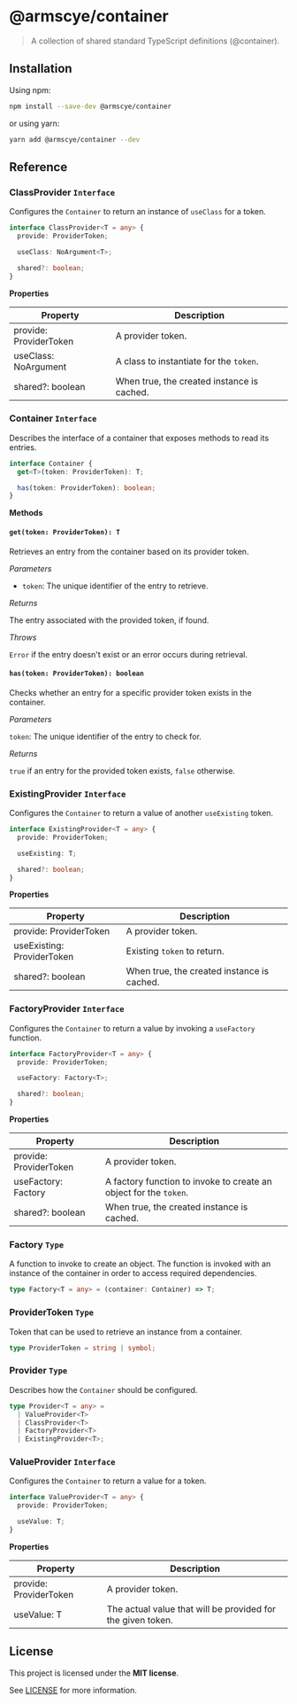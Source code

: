 # @armscye/container

> A collection of shared standard TypeScript definitions (@container).

## Installation

Using npm:

```sh
npm install --save-dev @armscye/container
```

or using yarn:

```sh
yarn add @armscye/container --dev
```

## Reference

### ClassProvider `Interface`

Configures the `Container` to return an instance of `useClass` for a token.

```ts
interface ClassProvider<T = any> {
  provide: ProviderToken;

  useClass: NoArgument<T>;

  shared?: boolean;
}
```

**Properties**

| Property                | Description                                |
| ----------------------- | ------------------------------------------ |
| provide: ProviderToken  | A provider token.                          |
| useClass: NoArgument<T> | A class to instantiate for the `token`.    |
| shared?: boolean        | When true, the created instance is cached. |

### Container `Interface`

Describes the interface of a container that exposes methods to read its entries.

```ts
interface Container {
  get<T>(token: ProviderToken): T;

  has(token: ProviderToken): boolean;
}
```

**Methods**

#### `get(token: ProviderToken): T`

Retrieves an entry from the container based on its provider token.

_Parameters_

- `token`: The unique identifier of the entry to retrieve.

_Returns_

The entry associated with the provided token, if found.

_Throws_

`Error` if the entry doesn't exist or an error occurs during retrieval.

#### `has(token: ProviderToken): boolean`

Checks whether an entry for a specific provider token exists in the container.

_Parameters_

`token`: The unique identifier of the entry to check for.

_Returns_

`true` if an entry for the provided token exists, `false` otherwise.

### ExistingProvider `Interface`

Configures the `Container` to return a value of another `useExisting` token.

```ts
interface ExistingProvider<T = any> {
  provide: ProviderToken;

  useExisting: T;

  shared?: boolean;
}
```

**Properties**

| Property                   | Description                                |
| -------------------------- | ------------------------------------------ |
| provide: ProviderToken     | A provider token.                          |
| useExisting: ProviderToken | Existing `token` to return.                |
| shared?: boolean           | When true, the created instance is cached. |

### FactoryProvider `Interface`

Configures the `Container` to return a value by invoking a `useFactory` function.

```ts
interface FactoryProvider<T = any> {
  provide: ProviderToken;

  useFactory: Factory<T>;

  shared?: boolean;
}
```

**Properties**

| Property               | Description                                                       |
| ---------------------- | ----------------------------------------------------------------- |
| provide: ProviderToken | A provider token.                                                 |
| useFactory: Factory<T> | A factory function to invoke to create an object for the `token`. |
| shared?: boolean       | When true, the created instance is cached.                        |

### Factory `Type`

A function to invoke to create an object. The function is invoked with an instance of the container in order to access required dependencies.

```ts
type Factory<T = any> = (container: Container) => T;
```

### ProviderToken `Type`

Token that can be used to retrieve an instance from a container.

```ts
type ProviderToken = string | symbol;
```

### Provider `Type`

Describes how the `Container` should be configured.

```ts
type Provider<T = any> =
  | ValueProvider<T>
  | ClassProvider<T>
  | FactoryProvider<T>
  | ExistingProvider<T>;
```

### ValueProvider `Interface`

Configures the `Container` to return a value for a token.

```ts
interface ValueProvider<T = any> {
  provide: ProviderToken;

  useValue: T;
}
```

**Properties**

| Property               | Description                                                 |
| ---------------------- | ----------------------------------------------------------- |
| provide: ProviderToken | A provider token.                                           |
| useValue: T            | The actual value that will be provided for the given token. |

## License

This project is licensed under the **MIT license**.

See [LICENSE](LICENSE) for more information.
